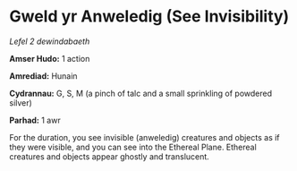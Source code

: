 # Gweld yr Anweledig (See Invisibility)

*Lefel 2 dewindabaeth*

**Amser Hudo:** 1 action

**Amrediad:** Hunain

**Cydrannau:** G, S, M (a pinch of talc and a small sprinkling of powdered silver)

**Parhad:** 1 awr

For the duration, you see invisible (anweledig) creatures and objects as if they were visible, and you can see into the Ethereal Plane. Ethereal creatures and objects appear ghostly and translucent.